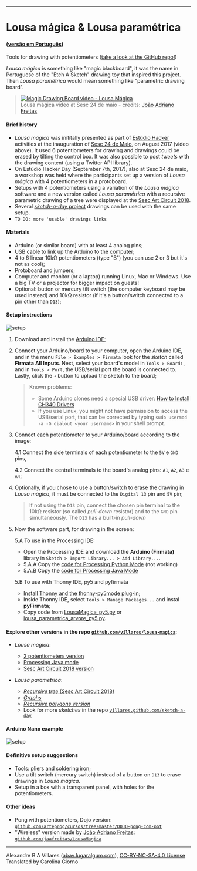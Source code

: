 ----

# Lousa mágica & Lousa paramétrica
#### ([versão em Português](README.md))

Tools for drawing with potentiometers ([take a look at the GitHub repo!](https://github.com/villares/lousa-magica/))

*Lousa mágica* is something like "magic blackboard", it was the name in Portuguese of the "Etch A Sketch" drawing toy that inspired this project. Then *Lousa paramétrica* would mean something like "parametric drawing board".

> [![Magic Drawing Board video - Lousa Mágica](https://img.youtube.com/vi/D5Ha1bhqBuQ/0.jpg)](https://www.youtube.com/watch?v=D5Ha1bhqBuQ)
> <br />Lousa mágica video at Sesc 24 de maio - credits: [João Adriano Freitas](https://github.com/jaafreitas)

#### Brief history

* *Lousa mágica* was inititally presented as part of [Estúdio Hacker](http://estudiohacker.io) activities at the inauguration of [Sesc 24 de Maio](https://www.sescsp.org.br/unidades/36_24+DE+MAIO/#/uaba=programacao#/fdata=id%3D36), on August 2017 (video above). It used 6 potentiometers for drawing and drawings could be erased by tilting the control box. It was also possible to post *tweets* with the drawing content (using a Twitter API library).
* On Estúdio Hacker Day  (September 7th, 2017), also at Sesc 24 de maio, a workshop was held where the participants set up a version of *Lousa mágica* with 4 potentiometers in a protoboard.
* Setups with 4 potentiometers using a variation of the *Lousa mágica* software and a new version called *Lousa paramétrica* with a recursive parametric drawing of a tree were displayed at the [Sesc Art Circuit 2018](https://circuito.sescsp.org.br/).
* Several [*sketch-a-day* project](https://villares.github.com/sketch-a-day) drawings can be used with the same setup.
* `TO DO: more 'usable' drawings links`

#### Materials

* Arduino (or similar board) with at least 4 analog pins;
* USB cable to link up the Arduino to the computer;
* 4 to 6 linear  10kΩ potentiometers (type "B") (you can use 2 or 3 but it's not as cool);
* Protoboard and jumpers;
* Computer and monitor (or a laptop) running Linux, Mac or Windows. Use a big TV or a projector for bigger impact on guests!
* Optional: button or mercury tilt switch (the computer keyboard may be used instead) and 10kΩ resistor  (if it's a button/switch connected to a pin other than `D13`);

#### Setup instructions

![setup](assets/montagem-lousa-magica.png)

1. Download and install the [Arduino IDE](http://arduino.cc);

2. Connect your Arduino/board to your computer, open the Arduino IDE, and in the menu `File > Examples > Firmata` look for the *sketch* called **Firmata All Inputs**. Next, select your board's model in `Tools > Board:` , and in `Tools > Port`, the USB/serial port the board is connected to. Lastly, click the `➔` button to upload the sketch to the board;

    > Known problems:
    > - Some Arduino clones need a special USB driver: [How to Install CH340 Drivers](https://learn.sparkfun.com/tutorials/how-to-install-ch340-drivers/all#drivers-if-you-need-them)
    > - If you use Linux, you might not have permission to access the USB/serial port, that can be corrected by typing `sudo usermod -a -G dialout <your username>` in your shell prompt.

3. Connect each potentiometer to your Arduino/board according to the image:

    4.1 Connect the side terminals of each potentiometer to the `5V` e `GND` pins,

    4.2 Connect the central terminals to the board's analog pins: `A1`, `A2`, `A3` e `A4`;

4. Optionally, if you chose to use a button/switch to erase the drawing in *Lousa mágica*, it must be connected to the `Digital 13` pin and `5V` pin;

    > If not using the `D13` pin,  connect the chosen pin terminal to the 10kΩ resistor  (so called *pull-down* resistor) and to the `GND` pin simultaneously. The `D13` has a built-in *pull-down*

5. Now the software part, for drawing in the screen:

    5.A  To use in the Processing IDE:
    - Open the Processing IDE and download the **Arduino (Firmata)** library in `Sketch > Import Library... > Add Library...`. 
    - 5.A.A  Copy the [code for Processing Python Mode](Processing-modo-Python.md) (not working)
    - 5.A.B  Copy the [code for Processing Java Mode](Processing-modo-Java.md) 
            
    5.B  To use with Thonny IDE, py5 and pyfirmata
    - [Install Thonny and the thonny-py5mode plug-in](https://abav.lugaralgum.com/como-instalar-py5/index-EN.html#how-to-install-py5);            
    - Inside Thonny IDE, select `Tools > Manage Packages...` and instal **pyFirmata**;
    - Copy code from [LousaMagica_py5.py](LousaMagica_py5/LousaMagica_py5.py) or [lousa_parametrica_arvore_py5.py](lousa_parametrica_arvore_py5/lousa_parametrica_arvore_py5.py).

#### Explore other versions in the repo  [`github.com/villares/lousa-magica`](https://github.com/villares/lousa-magica/):

  * *Lousa mágica*:
    - [2 potentiometers version](https://github.com/villares/lousa-magica/tree/master/LousaMagica2pots)
    - [Processing Java mode](https://github.com/villares/lousa-magica/tree/master/LousaMagica_java)
    - [Sesc Art Circuit 2018 version](https://github.com/villares/lousa-magica/tree/master//lousa_magica_versao_circuito_sesc)

  * *Lousa paramétrica*:  
    - [*Recursive tree* (Sesc Art Circuit 2018)](https://github.com/villares/lousa-magica/tree/master/lousa_parametrica_arvore_circuito_sesc)
    - [*Graphs*](https://github.com/villares/lousa-magica/tree/master/lousa_parametrica_grafos)
    - [*Recursive polygons version*](https://github.com/villares/lousa-magica/tree/master/lousa_parametrica_poligonos_recursivos)
    - Look for more *sketches* in the repo [`villares.github.com/sketch-a-day`](https://villares.github.com/sketch-a-day)

#### Arduino Nano example

![setup](assets/montagem2.png)

#### Definitive setup suggestions

* Tools: pliers and soldering iron;
* Use a tilt switch (mercury switch) instead of a button on `D13` to erase drawings in *Lousa mágica*.
* Setup in a box with a transparent panel, with holes for the potentiometers.

#### Other ideas

* Pong with potentiometers, Dojo version: [`github.com/arteprog/cursos/tree/master/DOJO-pong-com-pot`](https://github.com/arteprog/cursos/tree/master/DOJO-pong-com-pot)
* "Wireless" version made by [João Adriano Freitas](https://github.com/jaafreitas): [`github.com/jaafreitas/LousaMagica`](https://github.com/jaafreitas/LousaMagica)

----

Alexandre B A Villares ([abav.lugaralgum.com](https://abav.lugaralgum.com)), [CC-BY-NC-SA-4.0 License](https://creativecommons.org/licenses/by-nc-sa/4.0/)
Translated by Carolina Giorno
